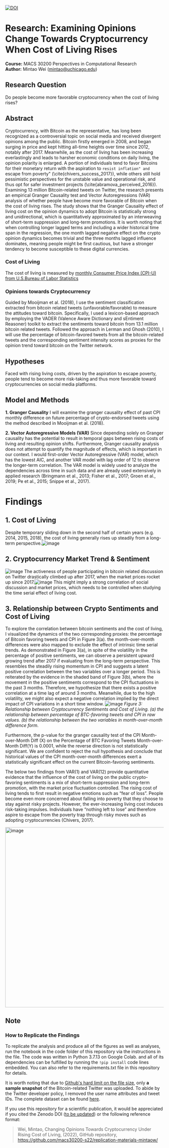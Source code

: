 [![DOI](https://zenodo.org/badge/482983391.svg)](https://zenodo.org/badge/latestdoi/482983391)

# Research: Examining Opinions Change Towards Cryptocurrency When Cost of Living Rises
**Course:** MACS 30200 Perspectives in Computational Research   
**Author:** Mintao Wei (mintao@uchicago.edu)
## Research Question
Do people become more favorable  cryptocurrency when the cost of living rises?
## Abstract
Cryptocurrency, with Bitcoin as the representative, has long been recognized as a controversial topic on social media and received divergent opinions among the public. Bitcoin firstly emerged in 2008, and began surging in price and kept hitting all-time heights over time since 2012, notably after 2017. Meanwhile, as the cost of living has been increasing everlastingly and leads to harsher economic conditions on daily living, the opinion polarity is enlarged. A portion of individuals tend to favor Bitcoins for their monetary return with the aspiration to ``resist inflation" and ``escape from poverty" (\cite{chivers_success_2017}), while others still hold pessimistic perspectives for the unstable value and operational risk, and thus opt for safer investment projects (\cite{abramova_perceived_2016}). Examining 13 million Bitcoin-related tweets on Twitter, the research presents an empirical Granger Causality test and Vector Autoregressions (VAR) analysis of whether people have become more favorable of Bitcoin when the cost of living rises. The study shows that the Granger Causality effect of living cost on the opinion dynamics to adopt Bitcoin is statistically strong and unidirectional, which is quantitatively approximated by an interweaving of short-term suppression and long-term promotions. It is worth noting that when controlling longer lagged terms and including a wider historical time span in the regression, the one month lagged negative effect on the crypto opinion dynamics becomes trivial and the three months lagged influence dominates, meaning people might be first cautious, but have a stronger tendency to become susceptible to these digital currencies.

### Cost of Living
  The cost of living is measured by [monthly Consumer Price Index (CPI-U) from U.S.Bureau of Labor Statistics](https://www.bls.gov/cpi/)
### Opinions towards Cryptocurrency    
  Guided by Mooijman et al. (2018), I use the sentiment classification extracted from bitcoin related tweets (unfavorable/favorable) to measure the attitudes toward bitcoin. Specifically, I used a lexicon-based approach by employing the VADER (Valence Aware Dictionary and sEntiment Reasoner) toolkit to extract the sentiments toward bitcoin from 13.1 million bitcoin related tweets. Followed the approach in Lerman and Ghosh (2010), I will use the percentage of bitcoin-favored tweets from all the bitcoin-related tweets and the corresponding sentiment intensity scores as proxies for the opinion trend toward bitcoin on the Twitter network. 

## Hypotheses
Faced with rising living costs, driven by the aspiration to escape poverty, people tend to become more risk-taking and thus more favorable toward cryptocurrencies on social media platforms.


## Model and Methods   
**1. Granger Causality**
    I will examine the granger causality effect of past CPI monthly difference on future percentage of crypto-endorsed tweets using the method described in Mooijman et al. (2018). 
    
**2. Vector Autoregressive Models (VAR)**
    Since depending solely on Granger causality has the potential to result in temporal gaps between rising costs of living and resulting opinion shifts. Furthermore, Granger causality analysis does not attempt to quantify the magnitude of effects, which is important in our context. I would first-order Vector Autoregressive (VAR) model, which has the lowest AIC, and another VAR model with lag order of 12 to observe the longer-term correlation. The VAR model is widely used to analyze the dependencies across time in such data and are already used extensively in applied research (Bringmann et al., 2013; Fisher et al., 2017; Groen et al., 2019; Pe et al., 2015; Snippe et al., 2017).

# Findings
## 1. Cost of Living
  Despite temporary sliding down in the second half of certain years (e.g. 2014, 2015, 2018), the cost of living generally rises up steadily from a long-term perspective.![image](https://github.com/macs30200-s22/replication-materials-mintaow/blob/main/graph/eda_cost_lineplot.png)
  
## 2. Cryptocurrency Market Trend & Sentiment
  ![image](https://github.com/macs30200-s22/replication-materials-mintaow/blob/main/graph/eda_crypto_lineplot_1.png) The activeness of people participating in bitcoin related discussion on Twitter drastically climbed up after 2017, when the market prices rocket up since 2017.![image](https://github.com/macs30200-s22/replication-materials-mintaow/blob/main/graph/eda_crypto_lineplot_2.png)
 This might imply a strong correlation of social discussion and market prices, which needs to be controlled when studying the time serial effect of living cost.
 
## 3. Relationship between Crypto Sentiments and Cost of Living
  To explore the correlation between bitcoin sentiments and the cost of living, I visualized the dynamics of the two corresponding proxies: the percentage of Bitcoin favoring tweets and CPI in Figure 3(a). the month-over-month differences were also mapped to exclude the effect of intrinsic time serial trends. As demonstrated in Figure 3(a), in spite of the volatility in the percentage of positive sentiments, we can observe a persistent upward growing trend after 2017 if evaluating from the long-term perspective. This resembles the steadily rising momentum in CPI and suggests a latent positive correlation between the two variables over a longer period. This is reiterated by the evidence in the shaded band of Figure 3(b), where the movement in the positive sentiments correspond to the CPI fluctuations in the past 3 months. Therefore, we hypothesize that there exists a positive correlation at a time lag of around 3 months. Meanwhile, due to the high volatility, we might also expect a negative correlation implied by the direct impact of CPI variations in a short time window.  ![image](https://github.com/macs30200-s22/replication-materials-mintaow/blob/main/graph/eda_btc_cpi_lineplot_2.png)
*Figure 3: Relationship between Cryptocurrency Sentiments and Cost of Living. (a) the relationship between percentage of BTC-favoring tweets and CPI in raw values. (b) the relationship between the two variables in month-over-month difference form.*     

  Furthermore, the p-value for the granger causality test of the CPI Month-over-Month Diff (X) on the Percentage of BTC Favoring Tweets Month-over-Month Diff(Y) is 0.0001, while the reverse direction is not statistically significant. We are confident to reject the null hypothesis and conclude that historical values of the CPI month-over-month differences exert a statistically significant effect on the current Bitcoin-favoring sentiments.

  The below two findings from VAR(1) and VAR(12) provide quantitative evidence that the influence of the cost of living on the public crypto-favoring sentiments is a mix of short-term suppression and long-term promotion, with the market price fluctuation controlled. The rising cost of living tends to first result in negative emotions such as “fear of loss”. People become even more concerned about falling into poverty that they choose to stay against risky projects. However, the ever-increasing living cost induces risk-taking impulses. Individuals have “nothing left to lose” and therefore aspire to escape from the poverty trap through risky moves such as adopting cryptocurrencies (Chivers, 2017).

<img width="570" alt="image" src="https://user-images.githubusercontent.com/71967604/167309964-22863531-0c33-4107-8d9a-4f8b18a4927d.png">



## Note
### How to Replicate the Findings
To replicate the analysis and produce all of the figures as well as analyses, run the notebook in the code folder of this repository via the instructions in the file. The code was written in Python 3.7.13 on Google Colab. and all of its dependencies can be fulfilled by running the `!pip install` code lines embedded. You can also refer to the requirements.txt file in this repository for details.

It is worth noting that due to [Github's hard limit on the file size](https://docs.github.com/en/repositories/working-with-files/managing-large-files/about-large-files-on-github), only **a sample snapshot** of the Bitcoin-related Twitter was uploaded. To abide by the Twitter developer policy, I removed the user name attributes and tweet IDs. The complete dataset can be found [here](https://www.kaggle.com/datasets/alaix14/bitcoin-tweets-20160101-to-20190329?sort=votes).  

If you use this repository for a scientific publication, it would be appreciated if you cited the Zenodo DOI ([to be updated](https://github.com/zenodo/zenodo/issues/1814)) or the following reference format: 
> Wei, Mintao, Changing Opinions Towards Cryptocurrency Under Rising Cost of Living, (2022), GitHub repository, https://github.com/macs30200-s22/replication-materials-mintaow/
